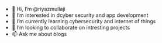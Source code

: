 - 👋 Hi, I’m @riyazmullaji
- 👀 I’m interested in dcyber security and app development
- 🌱 I’m currently learning cybersecurity and internet of things
- 💞️ I’m looking to collaborate on intresting projects
- 📫 Ask me about blogs


<!---
riyazmullaji/riyazmullaji is a ✨ special ✨ repository because its `README.md` (this file) appears on your GitHub profile.
You can click the Preview link to take a look at your changes.
--->
